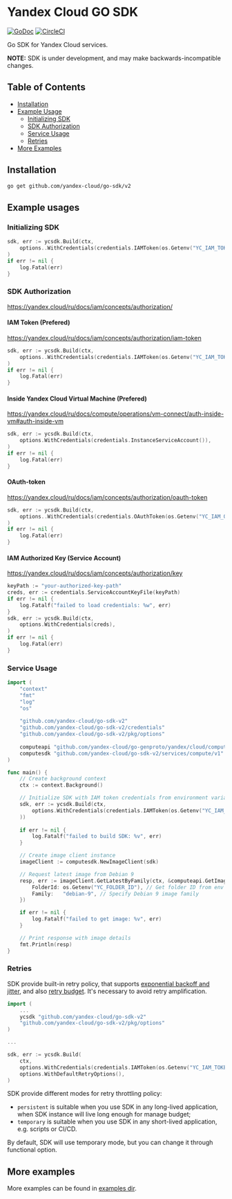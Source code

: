 # Yandex Cloud GO SDK

[![GoDoc](https://godoc.org/github.com/yandex-cloud/go-sdk?status.svg)](https://godoc.org/github.com/yandex-cloud/go-sdk)
[![CircleCI](https://circleci.com/gh/yandex-cloud/go-sdk.svg?style=shield)](https://circleci.com/gh/yandex-cloud/go-sdk)

Go SDK for Yandex Cloud services.

**NOTE:** SDK is under development, and may make backwards-incompatible changes.

## Table of Contents

- [Installation](#installation)
- [Example Usage](#example-usage)
  - [Initializing SDK](#initializing-sdk)
  - [SDK Authorization](#sdk-authorization)
  - [Service Usage](#service-usage)
  - [Retries](#retries)
- [More Examples](#more-examples)
## Installation

```bash
go get github.com/yandex-cloud/go-sdk/v2
```

## Example usages

### Initializing SDK

```go
sdk, err := ycsdk.Build(ctx,
    options..WithCredentials(credentials.IAMToken(os.Getenv("YC_IAM_TOKEN"))),
)
if err != nil {
    log.Fatal(err)
}
```

### SDK Authorization
https://yandex.cloud/ru/docs/iam/concepts/authorization/

####  IAM Token (Prefered)
https://yandex.cloud/ru/docs/iam/concepts/authorization/iam-token
```go
sdk, err := ycsdk.Build(ctx,
    options..WithCredentials(credentials.IAMToken(os.Getenv("YC_IAM_TOKEN"))),
)
if err != nil {
    log.Fatal(err)
}
```

####  Inside Yandex Cloud Virtual Machine (Prefered)
https://yandex.cloud/ru/docs/compute/operations/vm-connect/auth-inside-vm#auth-inside-vm
```go
sdk, err := ycsdk.Build(ctx,
    options.WithCredentials(credentials.InstanceServiceAccount()),
)
if err != nil {
    log.Fatal(err)
}
```

#### OAuth-token
https://yandex.cloud/ru/docs/iam/concepts/authorization/oauth-token
```go
sdk, err := ycsdk.Build(ctx,
    options..WithCredentials(credentials.OAuthToken(os.Getenv("YC_IAM_OAUTH"))),
)
if err != nil {
    log.Fatal(err)
}
```

####  IAM Authorized Key (Service Account)
https://yandex.cloud/ru/docs/iam/concepts/authorization/key
```go
keyPath := "your-authorized-key-path"
creds, err := credentials.ServiceAccountKeyFile(keyPath)
if err != nil {
    log.Fatalf("failed to load credentials: %w", err)
}
sdk, err := ycsdk.Build(ctx,
    options.WithCredentials(creds),
)
if err != nil {
    log.Fatal(err)
}
```

### Service Usage

```go
import (
    "context"
    "fmt"
    "log"
    "os"
    
    "github.com/yandex-cloud/go-sdk-v2"
    "github.com/yandex-cloud/go-sdk-v2/credentials"
    "github.com/yandex-cloud/go-sdk-v2/pkg/options"
    
    computeapi "github.com/yandex-cloud/go-genproto/yandex/cloud/compute/v1"
    computesdk "github.com/yandex-cloud/go-sdk-v2/services/compute/v1"
)

func main() {
    // Create background context
    ctx := context.Background()

    // Initialize SDK with IAM token credentials from environment variable
    sdk, err := ycsdk.Build(ctx,
        options.WithCredentials(credentials.IAMToken(os.Getenv("YC_IAM_TOKEN")).
    ))
    
    if err != nil {
        log.Fatalf("failed to build SDK: %v", err)
    }

    // Create image client instance
    imageClient := computesdk.NewImageClient(sdk)

    // Request latest image from Debian 9
    resp, err := imageClient.GetLatestByFamily(ctx, &computeapi.GetImageLatestByFamilyRequest{
        FolderId: os.Getenv("YC_FOLDER_ID"), // Get folder ID from env variable
        Family:   "debian-9", // Specify Debian 9 image family
    })

    if err != nil {
        log.Fatalf("failed to get image: %v", err)
    }

    // Print response with image details
    fmt.Println(resp)
}

```


### Retries

SDK provide built-in retry policy, that supports [exponential backoff and jitter](https://aws.amazon.com/ru/blogs/architecture/exponential-backoff-and-jitter/), and also [retry budget](https://github.com/grpc/proposal/blob/master/A6-client-retries.md#throttling-retry-attempts-and-hedged-rpcs).
It's necessary to avoid retry amplification.

```go
import (
    ...
    ycsdk "github.com/yandex-cloud/go-sdk-v2"
    "github.com/yandex-cloud/go-sdk-v2/pkg/options"
)

...

sdk, err := ycsdk.Build(
    ctx,
    options.WithCredentials(credentials.IAMToken(os.Getenv("YC_IAM_TOKEN"))),
    options.WithDefaultRetryOptions(),
)
```

SDK provide different modes for retry throttling policy:

* `persistent` is suitable when you use SDK in any long-lived application, when SDK instance will live long enough for manage budget;
* `temporary` is suitable when you use SDK in any short-lived application, e.g. scripts or CI/CD.

By default, SDK will use temporary mode, but you can change it through functional option.


## More examples

More examples can be found in [examples dir](examples).
